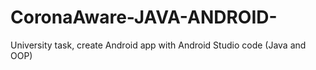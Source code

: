 # CoronaAware-JAVA-ANDROID-
University task, create Android app with Android Studio code (Java and OOP)
